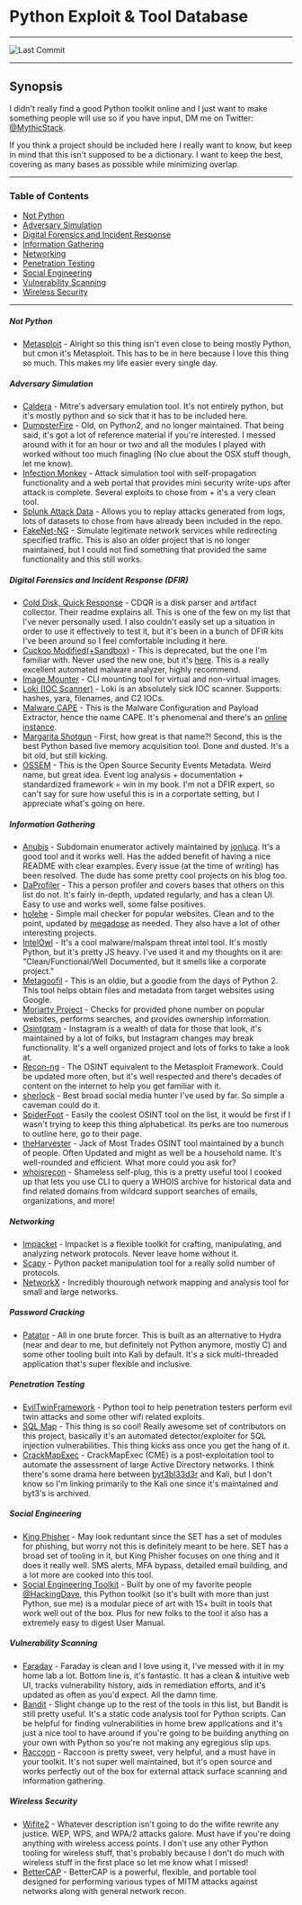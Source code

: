 # Python Exploit & Tool Database
___
![Last Commit](https://img.shields.io/github/last-commit/MythicStack/Python-Security-Tool-Database)
___
## Synopsis
 I didn't really find a good Python toolkit online and I just want to make something people will use so if you have input, DM me on Twitter: [@MythicStack](https://www.twitter.com/MythicStack). 
 
 If you think a project should be included here I really want to know, but keep in mind that this isn't supposed to be a dictionary. I want to keep the best, covering as many bases as possible while minimizing overlap.


___

### Table of Contents

 - [Not Python](#not-python)
 - [Adversary Simulation](#adversary-simulation)
 - [Digital Forensics and Incident Response](#digital-forensics-and-incident-response-dfir)
 - [Information  Gathering](#information-gathering)
 - [Networking](#networking)
 - [Penetration Testing](#penetration-testing)
 - [Social Engineering](#social-engineering)
 - [Vulnerability Scanning](#vulnerability-scanning)
 - [Wireless Security](#wireless-security)

___


##### Not Python

- [Metasploit](https://github.com/rapid7/metasploit-framework) - Alright so this thing isn't even close to being mostly Python, but cmon it's Metasploit. This has to be in here because I love this thing so much. This makes my life easier every single day.



##### Adversary Simulation

- [Caldera](https://github.com/mitre/caldera) - Mitre's adversary emulation tool. It's not entirely python, but it's mostly python and so sick that it has to be included here.
- [DumpsterFire](https://github.com/TryCatchHCF/DumpsterFire) - Old, on Python2, and no longer maintained. That being said, it's got a lot of reference material if you're interested. I messed around with it for an hour or two and all the modules I played with worked without too much finagling (No clue about the OSX stuff though, let me know).
- [Infection Monkey](https://github.com/guardicore/monkey) - Attack simulation tool with self-propagation functionality and a web portal that provides mini security write-ups after attack is complete. Several exploits to chose from + it's a very clean tool.
- [Splunk Attack Data](https://github.com/splunk/attack_data) - Allows you to replay attacks generated from logs, lots of datasets to chose from have already been included in the repo. 
- [FakeNet-NG](https://github.com/mandiant/flare-fakenet-ng) - Simulate legitimate network services while redirecting specified traffic. This is also an older project that is no longer maintained, but I could not find something that provided the same functionality and this still works.


##### Digital Forensics and Incident Response (DFIR)

- [Cold Disk, Quick Response](https://github.com/orlikoski/CDQR) - CDQR is a disk parser and artifact collector. Their readme explains all. This is one of the few on my list that I've never personally used. I also couldn't easily set up a situation in order to use it effectively to test it, but it's been in a bunch of DFIR kits I've been around so I feel comfortable including it here.
- [Cuckoo Modified(+Sandbox)](https://github.com/spender-sandbox/cuckoo-modified) - This is deprecated, but the one I'm familiar with. Never used the new one, but it's [here](http://www.cuckoosandbox.org/). This is a really excellent automated malware analyzer, highly recommend.
- [Image Mounter](https://github.com/ralphje/imagemounter) - CLI mounting tool for virtual and non-virtual images.
- [Loki (IOC Scanner)](https://github.com/Neo23x0/Loki) - Loki is an absolutely sick IOC scanner. Supports: hashes, yara, filenames, and C2 IOCs. 
- [Malware CAPE](https://github.com/kevoreilly/CAPEv2) - This is the Malware Configuration and Payload Extractor, hence the name CAPE. It's phenomenal and there's an [online instance](https://capesandbox.com/).
- [Margarita Shotgun](https://github.com/ThreatResponse/margaritashotgun) - First, how great is that name?! Second, this is the best Python based live memory acquisition tool. Done and dusted. It's a bit old, but still kicking.
- [OSSEM](https://github.com/OTRF/OSSEM) - This is the Open Source Security Events Metadata. Weird name, but great idea. Event log analysis + documentation + standardized framework = win in my book. I'm not a DFIR expert, so can't say for sure how useful this is in a corportate setting, but I appreciate what's going on here.


##### Information Gathering

- [Anubis](https://github.com/jonluca/Anubis) - Subdomain enumerator actively maintained by [jonluca](https://github.com/jonluca). It's a good tool and it works well. Has the added benefit of having a nice README with clear examples. Every issue (at the time of writing) has been resolved. The dude has some pretty cool projects on his blog too.
- [DaProfiler](https://github.com/daprofiler/DaProfiler) - This a person profiler and covers bases that others on this list do not. It's fairly in-depth, updated regularly, and has a clean UI. Easy to use and works well, some false positives.
- [holehe](https://github.com/megadose/holehe) - Simple mail checker for popular websites. Clean and to the point, updated by [megadose](https://twitter.com/palenath) as needed. They also have a lot of other interesting projects.
- [IntelOwl](https://github.com/intelowlproject/IntelOwl) - It's a cool malware/malspam threat intel tool. It's mostly Python, but it's pretty JS heavy. I've used it and my thoughts on it are: "Clean/Functional/Well Documented, but it smells like a corporate project."
- [Metagoofil](https://github.com/laramies/metagoofil) - This is an oldie, but a goodie from the days of Python 2. This tool helps obtain files and metadata from target websites using Google.
- [Moriarty Project](https://github.com/AzizKpln/Moriarty-Project) - Checks for provided phone number on popular websites, performs searches, and provides ownership information.
- [Osintgram](https://github.com/Datalux/Osintgram) - Instagram is a wealth of data for those that look, it's maintained by a lot of folks, but Instagram changes may break functionality. It's a well organized project and lots of forks to take a look at.
- [Recon-ng](https://github.com/lanmaster53/recon-ng) - The OSINT equivalent to the Metasploit Framework. Could be updated more often, but it's well respected and there's decades of content on the internet to help you get familiar with it. 
- [sherlock](https://github.com/sherlock-project/sherlock) - Best broad social media hunter I've used by far. So simple a caveman could do it. 
- [SpiderFoot](https://github.com/smicallef/spiderfoot) - Easily the coolest OSINT tool on the list, it would be first if I wasn't trying to keep this thing alphabetical. Its perks are too numerous to outline here, go to their page.
- [theHarvester](https://github.com/laramies/theHarvester) - Jack of Most Trades OSINT tool maintained by a bunch of people. Often Updated and might as well be a household name. It's well-rounded and efficient. What more could you ask for?
- [whoisrecon](https://github.com/MythicStack/whoisrecon) - Shameless self-plug, this is a pretty useful tool I cooked up that lets you use CLI to query a WHOIS archive for historical data and find related domains from wildcard support searches of emails, organizations, and more!


##### Networking

- [Impacket](https://github.com/fortra/impacket) - Impacket is a flexible toolkit for crafting, manipulating, and analyzing network protocols. Never leave home without it.
- [Scapy](https://github.com/secdev/scapy) - Python packet manipulation tool for a really solid number of protocols.
- [NetworkX](https://github.com/networkx/networkx) - Incredibly thourough network mapping and analysis tool for small and large networks.


##### Password Cracking

- [Patator](https://github.com/lanjelot/patator) - All in one brute forcer. This is built as an alternative to Hydra (near and dear to me, but definitely not Python anymore, mostly C) and some other tooling built into Kali by default. It's a sick multi-threaded application that's super flexible and inclusive.


##### Penetration Testing

- [EvilTwinFramework](https://github.com/Esser50K/EvilTwinFramework) - Python tool to help penetration testers perform evil twin attacks and some other wifi related exploits.
- [SQL Map](https://github.com/sqlmapproject/sqlmap) - This thing is so cool! Really awesome set of contributors on this project, basically it's an automated detector/exploiter for SQL injection vulnerabilities. This thing kicks ass once you get the hang of it.
- [CrackMapExec](https://www.kali.org/tools/crackmapexec/) - CrackMapExec (CME) is a post-exploitation tool to automate the assessment of large Active Directory networks. I think there's some drama here between [byt3bl33d3r](https://github.com/byt3bl33d3r/CrackMapExec) and Kali, but I don't know so I'm linking primarily to the Kali one since it's maintained and byt3's is archived. 


##### Social Engineering

- [King Phisher](https://github.com/rsmusllp/king-phisher) - May look reduntant since the SET has a set of modules for phishing, but worry not this is definitely meant to be here. SET has a broad set of tooling in it, but King Phisher focuses on one thing and it does it really well. SMS alerts, MFA bypass, detailed email building, and a lot more are cooked into this tool.
- [Social Engineering Toolkit](https://github.com/trustedsec/social-engineer-toolkit) - Built by one of my favorite people [@HackingDave](www.twitter.com/HackingDave), this Python toolkit (so it's built with more than just Python, sue me) is a modular piece of art with 15+ built in tools that work well out of the box. Plus for new folks to the tool it also has a extremely easy to digest User Manual.


##### Vulnerability Scanning

- [Faraday](https://github.com/infobyte/faraday) - Faraday is clean and I love using it, I've messed with it in my home lab a lot. Bottom line is, it's fantastic. It has a clean & intuitive web UI, tracks vulnerability history, aids in remediation efforts, and it's updated as often as you'd expect. All the damn time.
- [Bandit](https://github.com/PyCQA/bandit) - Slight change up to the rest of the tools in this list, but Bandit is still pretty useful. It's a static code analysis tool for Python scripts. Can be helpful for finding vulnerabilities in home brew applications and it's just a nice tool to have around if you're going to be building anything on your own with Python so you're not making any egregious slip ups.
- [Raccoon](https://github.com/evyatarmeged/Raccoon) - Raccoon is pretty sweet, very helpful, and a must have in your toolkit. It's not super well maintained, but it's open source and works perfectly out of the box for external attack surface scanning and information gathering.


##### Wireless Security

- [Wifite2](https://github.com/derv82/wifite2) - Whatever description isn't going to do the wifite rewrite any justice. WEP, WPS, and WPA/2 attacks galore. Must have if you're doing anything with wireless access points. I don't use any other Python tooling for wireless stuff, that's probably because I don't do much with wireless stuff in the first place so let me know what I missed!
- [BetterCAP](https://github.com/bettercap/bettercap) - BetterCAP is a powerful, flexible, and portable tool designed for performing various types of MITM attacks against networks along with general network recon.


